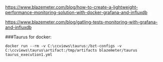 https://www.blazemeter.com/blog/how-to-create-a-lightweight-performance-monitoring-solution-with-docker-grafana-and-influxdb

https://www.blazemeter.com/blog/gatling-tests-monitoring-with-grafana-and-influxdb

###Taurus for docker:
```
docker run --rm -v C:\ccviews\taurus:/bzt-configs -v C:\ccviews\taurus\artifact:/tmp/artifacts blazemeter/taurus taurus_execution1.yml
```
